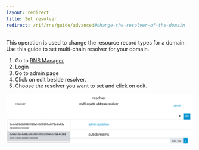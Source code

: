 ```yaml
---
layout: redirect
title: Set resolver
redirect: /rif/rns/guide/advanced#change-the-resolver-of-the-domain
---
```


This operation is used to change the resource record types for a domain. Use this guide to set multi-chain resolver for your domain.

1. Go to [RNS Manager](https://manager.rns.rifos.org)
2. Login
3. Go to admin page
4. Click on edit beside resolver.
5. Choose the resolver you want to set and click on edit.

![set-resolver](/assets/img/rns/set-resolver.png)
